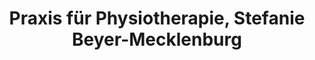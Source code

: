 ---
title: "Praxis für Physiotherapie, Stefanie Beyer-Mecklenburg"
url: /berlin/praxis-fuer-physiotherapie-stefanie-beyer-mecklenburg/
shop: Sanitätshaus
---